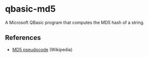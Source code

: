 # qbasic-md5
A Microsoft QBasic program that computes the MD5 hash of a string.

## References
* [MD5 pseudocode](https://en.wikipedia.org/wiki/MD5#Pseudocode) (Wikipedia)

